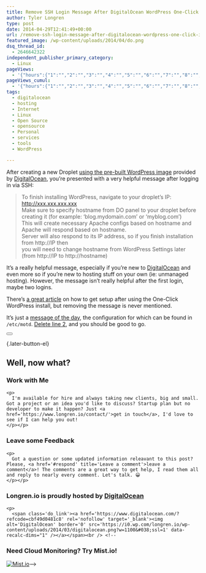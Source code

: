 ```yaml
---
title: Remove SSH Login Message After DigitalOcean WordPress One-Click Install
author: Tyler Longren
type: post
date: 2014-04-29T12:41:49+00:00
url: /remove-ssh-login-message-after-digitalocean-wordpress-one-click-install/
featured_image: /wp-content/uploads/2014/04/do.png
dsq_thread_id:
  - 2646642322
independent_publisher_primary_category:
  - Linux
pageViews:
  - '{"hours":{"1":"","2":"","3":"","4":"","5":"","6":"","7":"","8":"","9":"","10":"","11":"","12":"","13":"","14":"","15":"","16":"","17":"","18":"","19":"","20":"","21":"","22":"","23":"","24":"","25":"","26":"","27":"","28":"","29":"","30":"","31":"","32":"","33":"","34":"","35":"","36":"","37":"","38":"","39":"","40":"","41":"","42":"","43":"","44":"","45":"","46":"","47":""},"days":{"2":"","3":"","4":"","5":"","6":"","7":"","8":"","9":"","10":"","11":"","12":"","13":"","14":""},"weeks":{"3":"","4":"","5":"","6":"","7":"","8":"","9":"","10":"","11":"","12":""},"months":{"4":"","5":"","6":"","7":"","8":"","9":"","10":"","11":"","12":"","13":"","14":"","15":"","16":"","17":"","18":"","19":"","20":"","21":"","22":"","23":"","24":""}}'
pageViews_cumul:
  - '{"hours":{"1":"","2":"","3":"","4":"","5":"","6":"","7":"","8":"","9":"","10":"","11":"","12":"","13":"","14":"","15":"","16":"","17":"","18":"","19":"","20":"","21":"","22":"","23":"","24":"","25":"","26":"","27":"","28":"","29":"","30":"","31":"","32":"","33":"","34":"","35":"","36":"","37":"","38":"","39":"","40":"","41":"","42":"","43":"","44":"","45":"","46":"","47":""},"days":{"2":"","3":"","4":"","5":"","6":"","7":"","8":"","9":"","10":"","11":"","12":"","13":"","14":""},"weeks":{"3":"","4":"","5":"","6":"","7":"","8":"","9":"","10":"","11":"","12":""},"months":{"4":"","5":"","6":"","7":"","8":"","9":"","10":"","11":"","12":"","13":"","14":"","15":"","16":"","17":"","18":"","19":"","20":"","21":"","22":"","23":"","24":""}}'
tags:
  - digitalocean
  - hosting
  - Internet
  - Linux
  - Open Source
  - opensource
  - Personal
  - services
  - tools
  - WordPress

---
```

After creating a new Droplet [using the pre-built WordPress image][1] provided by [DigitalOcean][2], you&#8217;re presented with a very helpful message after logging in via SSH:

> To finish installing WordPress, navigate to your droplet’s IP: http://xxx.xxx.xxx.xxx  
> Make sure to specify hostname from DO panel to your droplet before creating it (for example: ‘blog.mydomain.com’ or ‘myblog.com’)  
> This will create necessary Apache configs based on hostname and Apache will respond based on hostname.  
> Server will also respond to its IP address, so if you finish installation from http://IP then  
> you will need to change hostname from WordPress Settings later (from http://IP to http://hostname)

It&#8217;s a really helpful message, especially if you&#8217;re new to [DigitalOcean][2] and even more so if you&#8217;re new to hosting stuff on your own (ie: unmanaged hosting). However, the message isn&#8217;t really helpful after the first login, maybe two logins.

There&#8217;s [a great article][3] on how to get setup after using the One-Click WordPress install, but removing the message is never mentioned.

It&#8217;s just a [message of the day][4], the configuration for which can be found in `/etc/motd`. [Delete line 2][5], and you should be good to go.

<div class="wpulike wpulike-default " >
  <div class="wp_ulike_general_class wp_ulike_is_not_liked">
    <button type="button"
					aria-label="Like Button"
					data-ulike-id="6508"
					data-ulike-nonce="df4ba93560"
					data-ulike-type="likeThis"
					data-ulike-template="wpulike-default"
					data-ulike-display-likers="0"
					data-ulike-disable-pophover="0"
					class="wp_ulike_btn wp_ulike_put_image wp_likethis_6508"></button><span class="count-box"></span>
  </div>
</div>

[][6]{.later-button-el}

<div class='what-next'>
  <h2>
    Well, now what?
  </h2>
  
  <div class='hire'>
    <h3>
      Work with Me
    </h3>
    
    <p>
      I'm available for hire and always taking new clients, big and small. Got a project or an idea you'd like to discuss? Startup plan but no developer to make it happen? Just <a href='https://www.longren.io/contact/'>get in touch</a>, I'd love to see if I can help you out!
    </p></p>
  </div>
  
  <div class='hire'>
    <h3>
      Leave some Feedback
    </h3>
    
    <p>
      Got a question or some updated information releavant to this post? Please, <a href='#respond' title='Leave a comment'>leave a comment</a>! The comments are a great way to get help, I read them all and reply to nearly every comment. Let's talk. 😀
    </p></p>
  </div>
  
  <div class='now-what-bottom-ad'>
    <h3>
      Longren.io is proudly hosted by <a href='https://www.digitalocean.com/?refcode=cbf49d0481c8'>DigitalOcean</a>
    </h3>
    
    <p>
      <span class='do_link'><a href='https://www.digitalocean.com/?refcode=cbf49d0481c8' rel='nofollow' target='_blank'><img alt='DigitalOcean' border='0' src='https://i0.wp.com/longren.io/wp-content/uploads/2014/03/digitalocean.png?w=1100&#038;ssl=1' data-recalc-dims="1" /></a></span><br /> <!--

<h3>Need Cloud Monitoring? Try Mist.io!</h3>

<span class='do_link'><a href='http://mist.io/?ref=tyler' rel='nofollow' target='_blank'><img alt='Mist.io' border='0' src='https://i0.wp.com/longren.io/wp-content/uploads/2014/04/mistio.jpg?w=1100&#038;ssl=1' data-recalc-dims="1"></a></span>--></div> </div>

 [1]: http://longren.io/digitalocean-one-click-wordpress-install/
 [2]: https://www.digitalocean.com/?refcode=cbf49d0481c8
 [3]: https://www.digitalocean.com/community/articles/one-click-install-wordpress-on-ubuntu-13-10-with-digitalocean
 [4]: http://en.wikipedia.org/wiki/Motd_(Unix)
 [5]: http://amionrails.wordpress.com/2014/02/09/how-to-remove-annoying-message-on-digital-ocean-ssd-hosting-after-droplet-creation/
 [6]: #